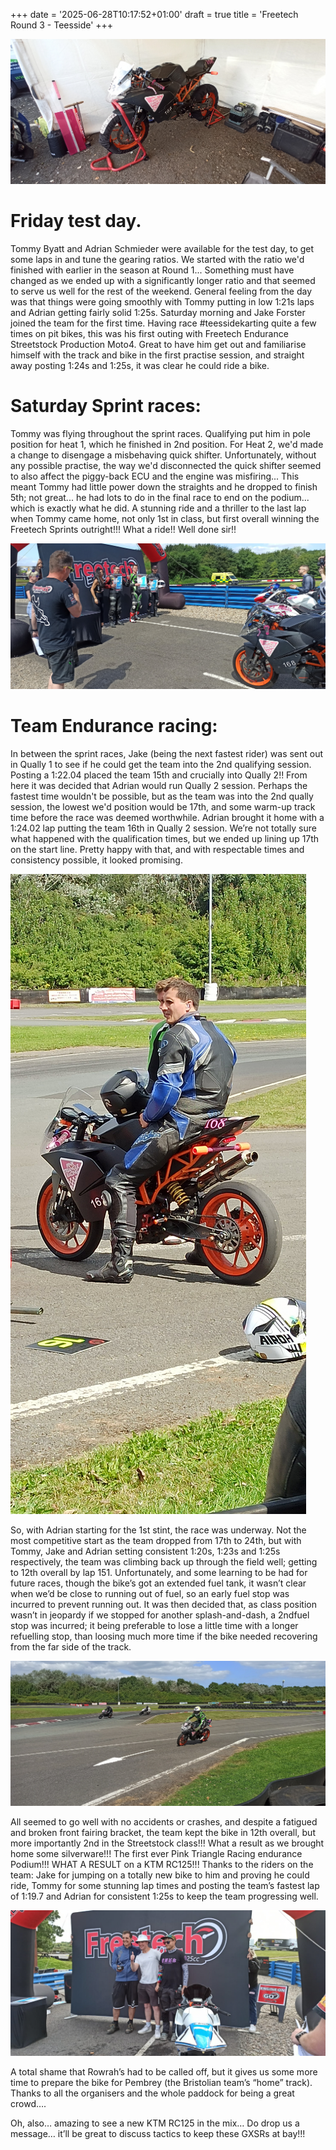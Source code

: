+++
date = '2025-06-28T10:17:52+01:00'
draft = true
title = 'Freetech Round 3 - Teesside'
+++

![](paddock.jpg)

# Friday test day.
Tommy Byatt and Adrian Schmieder were available for the test day, to get some laps in and tune the gearing ratios. We started with the ratio we'd finished with earlier in the season at Round 1... Something must have changed as we ended up with a significantly longer ratio and that seemed to serve us well for the rest of the weekend. General feeling from the day was that things were going smoothly with Tommy putting in low 1:21s laps and Adrian getting fairly solid 1:25s.
Saturday morning and Jake Forster joined the team for the first time. Having race #teessidekarting quite a few times on pit bikes, this was his first outing with Freetech Endurance Streetstock Production Moto4. Great to have him get out and familiarise himself with the track and bike in the first practise session, and straight away posting 1:24s and 1:25s, it was clear he could ride a bike.


# Saturday Sprint races:
Tommy was flying throughout the sprint races. Qualifying put him in pole position for heat 1, which he finished in 2nd position. For Heat 2, we'd made a change to disengage a misbehaving quick shifter. Unfortunately, without any possible practise, the way we'd disconnected the quick shifter seemed to also affect the piggy-back ECU and the engine was misfiring... This meant Tommy had little power down the straights and he dropped to finish 5th; not great... he had lots to do in the final race to end on the podium... which is exactly what he did. A stunning ride and a thriller to the last lap when Tommy came home, not only 1st in class, but first overall winning the Freetech Sprints outright!!! What a ride!! Well done sir!!

![](sprint_podium.jpg)

# Team Endurance racing:
In between the sprint races, Jake (being the next fastest rider) was sent out in Qually 1 to see if he could get the team into the 2nd qualifying session. Posting a 1:22.04 placed the team 15th and crucially into Qually 2!! From here it was decided that Adrian would run Qually 2 session. Perhaps the fastest time wouldn't be possible, but as the team was into the 2nd qually session, the lowest we'd position would be 17th, and some warm-up track time before the race was deemed worthwhile. Adrian brought it home with a 1:24.02 lap putting the team 16th in Qually 2 session. We’re not totally sure what happened with the qualification times, but we ended up lining up 17th on the start line. Pretty happy with that, and with respectable times and consistency possible, it looked promising.

![](grid_lineup.jpg)


So, with Adrian starting for the 1st stint, the race was underway. Not the most competitive start as the team dropped from 17th to 24th, but with Tommy, Jake and Adrian setting consistent 1:20s, 1:23s and 1:25s respectively, the team was climbing back up through the field well; getting to 12th overall by lap 151. Unfortunately, and some learning to be had for future races, though the bike’s got an extended fuel tank, it wasn’t clear when we’d be close to running out of fuel, so an early fuel stop was incurred to prevent running out. It was then decided that, as class position wasn’t in jeopardy if we stopped for another splash-and-dash, a 2ndfuel stop was incurred; it being preferable to lose a little time with a longer refuelling stop, than loosing much more time if the bike needed recovering from the far side of the track.

![](pit_entry.jpg)


All seemed to go well with no accidents or crashes, and despite a fatigued and broken front fairing bracket, the team kept the bike in 12th overall, but more importantly 2nd in the Streetstock class!!! What a result as we brought home some silverware!!! The first ever Pink Triangle Racing endurance Podium!!! WHAT A RESULT on a KTM RC125!!!
Thanks to the riders on the team: Jake for jumping on a totally new bike to him and proving he could ride, Tommy for some stunning lap times and posting the team’s fastest lap of 1:19.7 and Adrian for consistent 1:25s to keep the team progressing well.

![](endurance_podium.jpg)


A total shame that Rowrah’s had to be called off, but it gives us some more time to prepare the bike for Pembrey (the Bristolian team’s “home” track). Thanks to all the organisers and the whole paddock for being a great crowd….

Oh, also… amazing to see a new KTM RC125 in the mix… Do drop us a message… it’ll be great to discuss tactics to keep these GXSRs at bay!!!